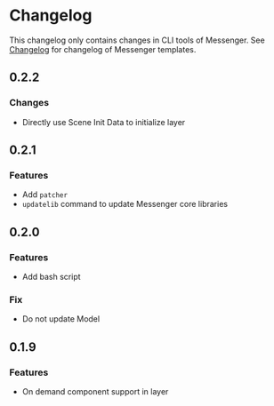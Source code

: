 # Changelog

This changelog only contains changes in CLI tools of Messenger. See [Changelog](https://github.com/linsyking/messenger-templates/blob/main/Changelog.md) for changelog of Messenger templates.

## 0.2.2

### Changes

- Directly use Scene Init Data to initialize layer

## 0.2.1

### Features

- Add `patcher`
- `updatelib` command to update Messenger core libraries

## 0.2.0

### Features

- Add bash script

### Fix

- Do not update Model

## 0.1.9

### Features

- On demand component support in layer
